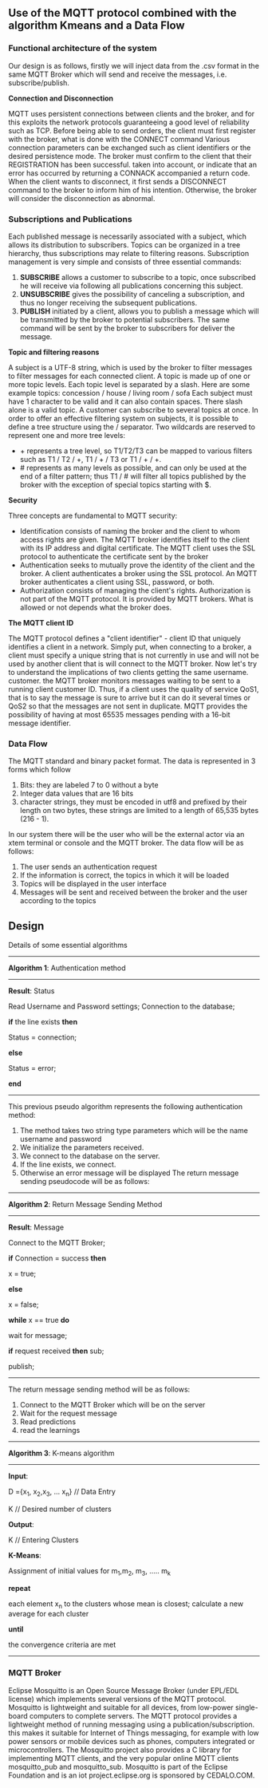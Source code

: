 ## Use of the MQTT protocol combined with the algorithm Kmeans and a Data Flow

### Functional architecture of the system
Our design is as follows, firstly we will inject data from the
.csv format in the same MQTT Broker which will send and receive the messages, i.e.
subscribe/publish.

**Connection and Disconnection**

MQTT uses persistent connections between clients and the broker, and for this exploits the
network protocols guaranteeing a good level of reliability such as TCP.
Before being able to send orders, the client must first register with the broker,
what is done with the CONNECT command
Various connection parameters can be exchanged such as client identifiers or the
desired persistence mode. The broker must confirm to the client that their REGISTRATION has been successful.
taken into account, or indicate that an error has occurred by returning a CONNACK accompanied
a return code.
When the client wants to disconnect, it first sends a DISCONNECT command to the
broker to inform him of his intention. Otherwise, the broker will consider the
disconnection as abnormal.

### Subscriptions and Publications
Each published message is necessarily associated with a subject, which allows its distribution to
subscribers. Topics can be organized in a tree hierarchy, thus subscriptions
may relate to filtering reasons. Subscription management is very simple and consists of
three essential commands:
1. **SUBSCRIBE** allows a customer to subscribe to a topic, once subscribed he will receive via
following all publications concerning this subject.
2. **UNSUBSCRIBE** gives the possibility of canceling a subscription, and thus no longer receiving the
subsequent publications.
3. **PUBLISH** initiated by a client, allows you to publish a message which will be transmitted by the broker
to potential subscribers. The same command will be sent by the broker to subscribers for
deliver the message.

**Topic and filtering reasons**

A subject is a UTF-8 string, which is used by the broker to filter messages to filter
messages for each connected client. A topic is made up of one or more topic levels.
Each topic level is separated by a slash. Here are some example topics:
concession / house / living room / sofa
Each subject must have 1 character to be valid and it can also contain spaces. There
slash alone is a valid topic. A customer can subscribe to several topics at once.
In order to offer an effective filtering system on subjects, it is possible to define a
tree structure using the / separator.
Two wildcards are reserved to represent one and more tree levels:
- \+ represents a tree level, so T1/T2/T3 can be mapped to
various filters such as T1 / T2 / +, T1 / + / T3 or T1 / + / +.
- \# represents as many levels as possible, and can only be used at the end of a filter pattern;
thus T1 / # will filter all topics published by the broker with the exception of special topics
starting with $.

**Security**

Three concepts are fundamental to MQTT security:
- Identification consists of naming the broker and the client to whom access rights are given.
The MQTT broker identifies itself to the client with its IP address and digital certificate.
The MQTT client uses the SSL protocol to authenticate the certificate sent by the broker
- Authentication seeks to mutually prove the identity of the client and the broker. A
client authenticates a broker using the SSL protocol. An MQTT broker authenticates a
client using SSL, password, or both.
- Authorization consists of managing the client's rights. Authorization is not part of the
MQTT protocol. It is provided by MQTT brokers. What is allowed or not depends
what the broker does.

**The MQTT client ID**

The MQTT protocol defines a "client identifier" - client ID that uniquely identifies a
client in a network. Simply put, when connecting to a broker, a client must specify
a unique string that is not currently in use and will not be used by another client that is
will connect to the MQTT broker.
Now let's try to understand the implications of two clients getting the same username.
customer. the MQTT broker monitors messages waiting to be sent to a running client
customer ID. Thus, if a client uses the quality of service QoS1, that is to say the message is
sure to arrive but it can do it several times or QoS2 so that the messages are not
sent in duplicate. MQTT provides the possibility of having at most 65535 messages pending with a
16-bit message identifier.

### Data Flow

The MQTT standard and binary packet format. The data is represented in 3 forms which
follow

1. Bits: they are labeled 7 to 0 without a byte
2. Integer data values that are 16 bits
3. character strings, they must be encoded in utf8 and prefixed by their length
on two bytes, these strings are limited to a length of 65,535 bytes (216 - 1).

In our system there will be the user who will be the external actor via an xtem terminal or console and
the MQTT broker.
The data flow will be as follows:

1. The user sends an authentication request
2. If the information is correct, the topics in which it will be loaded
3. Topics will be displayed in the user interface
4. Messages will be sent and received between the broker and the user according to the topics

## Design

Details of some essential algorithms
__________________________________________________________________________________
**Algorithm 1**: Authentication method
__________________________________________________________________________________
**Result**: Status

Read Username and Password settings;
Connection to the database;

**if** the line exists **then**

Status = connection;

**else**

Status = error;

**end**
________________________________________________________________________________
This previous pseudo algorithm represents the following authentication method:
1. The method takes two string type parameters which will be the name
username and password
2. We initialize the parameters received.
3. We connect to the database on the server.
4. If the line exists, we connect.
5. Otherwise an error message will be displayed
The return message sending pseudocode will be as follows:
__________________________________________________________________________________
**Algorithm 2**: Return Message Sending Method
__________________________________________________________________________________
**Result**: Message

Connect to the MQTT Broker;

**if** Connection = success **then**

x = true;

**else**

x = false;

**while** x == true **do**

wait for message;

**if** request received **then**
sub;

publish;
________________________________________________________________________________
The return message sending method will be as follows:
1. Connect to the MQTT Broker which will be on the server
2. Wait for the request message
3. Read predictions
4. read the learnings
__________________________________________________________________________________
**Algorithm 3**: K-means algorithm
__________________________________________________________________________________
**Input**:

D ={x<sub>1</sub>, x<sub>2</sub>,x<sub>3</sub>, ... x<sub>n</sub>} // Data Entry

K // Desired number of clusters

**Output**:

K // Entering Clusters

**K-Means**:

Assignment of initial values for m<sub>1</sub>,m<sub>2</sub>, m<sub>3</sub>, ..... m<sub>k</sub>

**repeat**

each element x<sub>n</sub> to the clusters whose mean is closest; calculate a
new average for each cluster

**until**

the convergence criteria are met
______________________________________________________________________________


### MQTT Broker

Eclipse Mosquitto is an Open Source Message Broker (under EPL/EDL license) which
implements several versions of the MQTT protocol. Mosquitto is lightweight and suitable for all
devices, from low-power single-board computers to complete servers.
The MQTT protocol provides a lightweight method of running messaging using a
publication/subscription. this makes it suitable for Internet of Things messaging, for example with
low power sensors or mobile devices such as phones, computers
integrated or microcontrollers.
The Mosquitto project also provides a C library for implementing MQTT clients,
and the very popular online MQTT clients mosquitto_pub and mosquitto_sub.
Mosquitto is part of the Eclipse Foundation and is an iot project.eclipse.org is sponsored by
CEDALO.COM.
